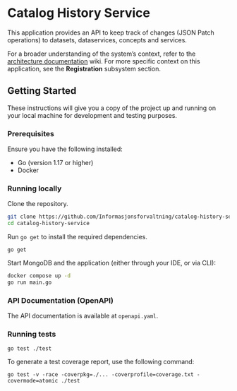 # Catalog History Service

This application provides an API to keep track of changes (JSON Patch operations) to datasets, dataservices, concepts
and services.

For a broader understanding of the system’s context, refer to
the [architecture documentation](https://github.com/Informasjonsforvaltning/architecture-documentation) wiki. For more
specific context on this application, see the **Registration** subsystem section.

## Getting Started

These instructions will give you a copy of the project up and running on your local machine for development and testing
purposes.

### Prerequisites

Ensure you have the following installed:

- Go (version 1.17 or higher)
- Docker

### Running locally

Clone the repository.

```sh
git clone https://github.com/Informasjonsforvaltning/catalog-history-service.git
cd catalog-history-service
```

Run `go get` to install the required dependencies.

```shell
go get
```

Start MongoDB and the application (either through your IDE, or via CLI):

```sh
docker compose up -d
go run main.go
```

### API Documentation (OpenAPI)

The API documentation is available at ```openapi.yaml```.

### Running tests

```shell
go test ./test
```

To generate a test coverage report, use the following command:

```shell
go test -v -race -coverpkg=./... -coverprofile=coverage.txt -covermode=atomic ./test
```

